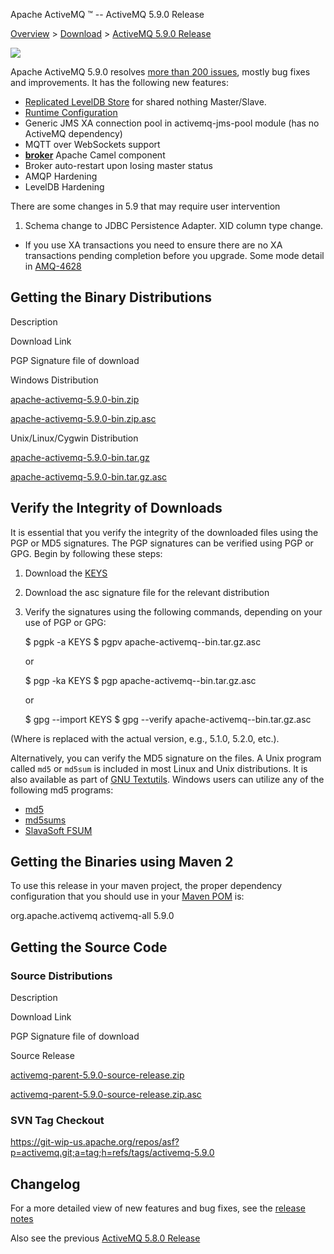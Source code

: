 Apache ActiveMQ ™ -- ActiveMQ 5.9.0 Release 

[Overview](overview.html) > [Download](download.html) > [ActiveMQ 5.9.0 Release](activemq-590-release.html)


![](http://activemq.apache.org/activemq-500-release.data/activemq-5.x-box-reflection.png)

Apache ActiveMQ 5.9.0 resolves [more than 200 issues](https://issues.apache.org/jira/secure/IssueNavigator.jspa?reset=true&jqlQuery=project+%3D+AMQ+AND+fixVersion+%3D+%225.9.0%22+AND+status+%3D+Resolved+ORDER+BY+priority+DESC&mode=hide), mostly bug fixes and improvements. It has the following new features:

*   [Replicated LevelDB Store](replicated-leveldb-store.html) for shared nothing Master/Slave.
*   [Runtime Configuration](runtime-configuration.html)
*   Generic JMS XA connection pool in activemq-jms-pool module (has no ActiveMQ dependency)
*   MQTT over WebSockets support
*   [**broker**](broker-camel-component.html) Apache Camel component
*   Broker auto-restart upon losing master status
*   AMQP Hardening
*   LevelDB Hardening

There are some changes in 5.9 that may require user intervention

1.  Schema change to JDBC Persistence Adapter. XID column type change.

*   If you use XA transactions you need to ensure there are no XA transactions pending completion before you upgrade. Some mode detail in [AMQ-4628](https://issues.apache.org/jira/browse/AMQ-4628)

Getting the Binary Distributions
--------------------------------

Description

Download Link

PGP Signature file of download

Windows Distribution

[apache-activemq-5.9.0-bin.zip](http://archive.apache.org/dist/activemq/apache-activemq/5.9.0/apache-activemq-5.9.0-bin.zip)

[apache-activemq-5.9.0-bin.zip.asc](http://archive.apache.org/dist/activemq/apache-activemq/5.9.0/apache-activemq-5.9.0-bin.zip.asc)

Unix/Linux/Cygwin Distribution

[apache-activemq-5.9.0-bin.tar.gz](http://archive.apache.org/dist/activemq/apache-activemq/5.9.0/apache-activemq-5.9.0-bin.tar.gz)

[apache-activemq-5.9.0-bin.tar.gz.asc](http://archive.apache.org/dist/activemq/apache-activemq/5.9.0/apache-activemq-5.9.0-bin.tar.gz.asc)

Verify the Integrity of Downloads
---------------------------------

It is essential that you verify the integrity of the downloaded files using the PGP or MD5 signatures. The PGP signatures can be verified using PGP or GPG. Begin by following these steps:

1.  Download the [KEYS](http://www.apache.org/dist/activemq/KEYS)
2.  Download the asc signature file for the relevant distribution
3.  Verify the signatures using the following commands, depending on your use of PGP or GPG:
    
    $ pgpk -a KEYS
    $ pgpv apache-activemq-<version>-bin.tar.gz.asc
    
    or
    
    $ pgp -ka KEYS
    $ pgp apache-activemq-<version>-bin.tar.gz.asc
    
    or
    
    $ gpg --import KEYS
    $ gpg --verify apache-activemq-<version>-bin.tar.gz.asc
    

(Where <version> is replaced with the actual version, e.g., 5.1.0, 5.2.0, etc.).

Alternatively, you can verify the MD5 signature on the files. A Unix program called `md5` or `md5sum` is included in most Linux and Unix distributions. It is also available as part of [GNU Textutils](http://www.gnu.org/software/textutils/textutils.html). Windows users can utilize any of the following md5 programs:

*   [md5](http://www.fourmilab.ch/md5/)
*   [md5sums](http://www.pc-tools.net/win32/md5sums/)
*   [SlavaSoft FSUM](http://www.slavasoft.com/fsum/)

Getting the Binaries using Maven 2
----------------------------------

To use this release in your maven project, the proper dependency configuration that you should use in your [Maven POM](http://maven.apache.org/guides/introduction/introduction-to-the-pom.html) is:

<dependency>
  <groupId>org.apache.activemq</groupId>
  <artifactId>activemq-all</artifactId>
  <version>5.9.0</version>
</dependency>

Getting the Source Code
-----------------------

### Source Distributions

Description

Download Link

PGP Signature file of download

Source Release

[activemq-parent-5.9.0-source-release.zip](http://archive.apache.org/dist/activemq/apache-activemq/5.9.0/activemq-parent-5.9.0-source-release.zip)

[activemq-parent-5.9.0-source-release.zip.asc](http://archive.apache.org/dist/activemq/apache-activemq/5.9.0/activemq-parent-5.9.0-source-release.zip.asc)

### SVN Tag Checkout

https://git-wip-us.apache.org/repos/asf?p=activemq.git;a=tag;h=refs/tags/activemq-5.9.0

Changelog
---------

For a more detailed view of new features and bug fixes, see the [release notes](https://issues.apache.org/jira/secure/ReleaseNote.jspa?projectId=12311210&version=12323932)

Also see the previous [ActiveMQ 5.8.0 Release](activemq-580-release.html)

